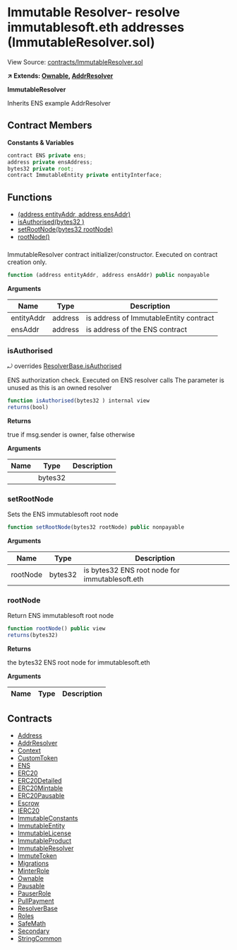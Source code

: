 # Immutable Resolver- resolve immutablesoft.eth addresses (ImmutableResolver.sol)

View Source: [contracts/ImmutableResolver.sol](../contracts/ImmutableResolver.sol)

**↗ Extends: [Ownable](Ownable.md), [AddrResolver](AddrResolver.md)**

**ImmutableResolver**

Inherits ENS example AddrResolver

## Contract Members
**Constants & Variables**

```js
contract ENS private ens;
address private ensAddress;
bytes32 private root;
contract ImmutableEntity private entityInterface;

```

## Functions

- [(address entityAddr, address ensAddr)](#)
- [isAuthorised(bytes32 )](#isauthorised)
- [setRootNode(bytes32 rootNode)](#setrootnode)
- [rootNode()](#rootnode)

### 

ImmutableResolver contract initializer/constructor.
 Executed on contract creation only.

```js
function (address entityAddr, address ensAddr) public nonpayable
```

**Arguments**

| Name        | Type           | Description  |
| ------------- |------------- | -----|
| entityAddr | address | is address of ImmutableEntity contract | 
| ensAddr | address | is address of the ENS contract | 

### isAuthorised

⤾ overrides [ResolverBase.isAuthorised](ResolverBase.md#isauthorised)

ENS authorization check.
 Executed on ENS resolver calls
 The parameter is unused as this is an owned resolver

```js
function isAuthorised(bytes32 ) internal view
returns(bool)
```

**Returns**

true if msg.sender is owner, false otherwise

**Arguments**

| Name        | Type           | Description  |
| ------------- |------------- | -----|
|  | bytes32 |  | 

### setRootNode

Sets the ENS immutablesoft root node

```js
function setRootNode(bytes32 rootNode) public nonpayable
```

**Arguments**

| Name        | Type           | Description  |
| ------------- |------------- | -----|
| rootNode | bytes32 | is bytes32 ENS root node for immutablesoft.eth | 

### rootNode

Return ENS immutablesoft root node

```js
function rootNode() public view
returns(bytes32)
```

**Returns**

the bytes32 ENS root node for immutablesoft.eth

**Arguments**

| Name        | Type           | Description  |
| ------------- |------------- | -----|

## Contracts

* [Address](Address.md)
* [AddrResolver](AddrResolver.md)
* [Context](Context.md)
* [CustomToken](CustomToken.md)
* [ENS](ENS.md)
* [ERC20](ERC20.md)
* [ERC20Detailed](ERC20Detailed.md)
* [ERC20Mintable](ERC20Mintable.md)
* [ERC20Pausable](ERC20Pausable.md)
* [Escrow](Escrow.md)
* [IERC20](IERC20.md)
* [ImmutableConstants](ImmutableConstants.md)
* [ImmutableEntity](ImmutableEntity.md)
* [ImmutableLicense](ImmutableLicense.md)
* [ImmutableProduct](ImmutableProduct.md)
* [ImmutableResolver](ImmutableResolver.md)
* [ImmuteToken](ImmuteToken.md)
* [Migrations](Migrations.md)
* [MinterRole](MinterRole.md)
* [Ownable](Ownable.md)
* [Pausable](Pausable.md)
* [PauserRole](PauserRole.md)
* [PullPayment](PullPayment.md)
* [ResolverBase](ResolverBase.md)
* [Roles](Roles.md)
* [SafeMath](SafeMath.md)
* [Secondary](Secondary.md)
* [StringCommon](StringCommon.md)
